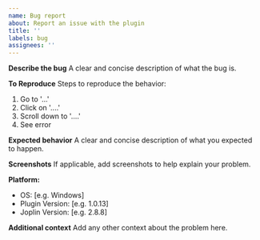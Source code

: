 ```yaml
---
name: Bug report
about: Report an issue with the plugin
title: ''
labels: bug
assignees: ''
---
```


<!--
If this is an issue with the editor (with js-draw) and not how js-draw interacts with Joplin, please
report the issue with js-draw's issue tracker:
https://github.com/personalizedrefrigerator/js-draw/issues

If unsure, report the issue here and it can be moved to the js-draw repository if necessary.
-->

**Describe the bug**
A clear and concise description of what the bug is.

**To Reproduce**
Steps to reproduce the behavior:

1. Go to '...'
2. Click on '....'
3. Scroll down to '....'
4. See error

**Expected behavior**
A clear and concise description of what you expected to happen.

**Screenshots**
If applicable, add screenshots to help explain your problem.

**Platform:**

- OS: [e.g. Windows]
- Plugin Version: [e.g. 1.0.13]
- Joplin Version: [e.g. 2.8.8]

**Additional context**
Add any other context about the problem here.
